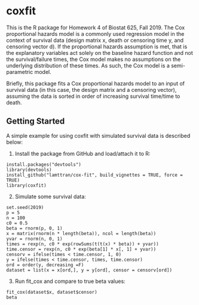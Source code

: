 # coxfit

This is the R package for Homework 4 of Biostat 625, Fall 2019. The Cox proportional hazards model is a commonly used regression model in the context of survival data (design matrix x, death or censoring time y, and censoring vector d). If the proportional hazards assumption is met, that is the explanatory variables act solely on the baseline hazard function and not the survival/failure times, the Cox model makes no assumptions on the underlying distribution of these times. As such, the Cox model is a semi-parametric model.

Briefly, this package fits a Cox proportional hazards model to an input of survival data (in this case, the design matrix and a censoring vector), assuming the data is sorted in order of increasing survival time/time to death. 

## Getting Started
A simple example for using coxfit with simulated survival data is described below:
1. Install the package from GitHub and load/attach it to R: 
````
install.packages("devtools")
library(devtools)
install_github("lamttran/cox-fit", build_vignettes = TRUE, force = TRUE)
library(coxfit)
````
2. Simulate some survival data:
````
set.seed(2019)
p = 5 
n = 100 
c0 = 0.5 
beta = rnorm(p, 0, 1) 
x = matrix(rnorm(n * length(beta)), ncol = length(beta)) 
yvar = rnorm(n, 0, 1) 
times = rexp(n, c0 * exp(rowSums(t(t(x) * beta)) + yvar)) 
time.censor = rexp(n, c0 * exp(beta[1] * x[, 1] + yvar)) 
censorv = ifelse(times < time.censor, 1, 0) 
y = ifelse(times < time.censor, times, time.censor) 
ord = order(y, decreasing =F) 
dataset = list(x = x[ord,], y = y[ord], censor = censorv[ord]) 
````
3. Run fit_cox and compare to true beta values:
````
fit_cox(dataset$x, dataset$censor)
beta
````


